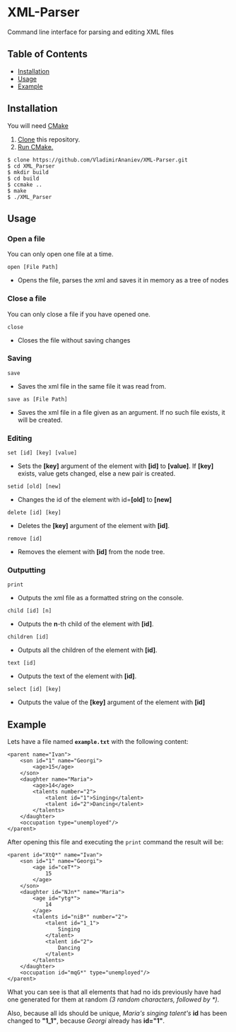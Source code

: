 # XML-Parser
Command line interface for parsing and editing XML files

## Table of Contents

- [Installation](#installation)
- [Usage](#usage)
- [Example](#example)

## Installation
You will need [CMake](https://cmake.org/)

1. [Clone](https://help.github.com/articles/cloning-a-repository/) this repository.
2. [Run CMake.](https://cmake.org/runningcmake/)

`````
$ clone https://github.com/VladimirAnaniev/XML-Parser.git
$ cd XML_Parser
$ mkdir build
$ cd build
$ ccmake ..
$ make
$ ./XML_Parser
`````

## Usage
### Open a file
You can only open one file at a time.

``open [File Path]``
- Opens the file, parses the xml and saves it in memory as a tree of nodes

### Close a file
You can only close a file if you have opened one.

``close``
- Closes the file without saving changes

### Saving
``save``
- Saves the xml file in the same file it was read from.

``save as [File Path]``
- Saves the xml file in a file given as an argument. If no such file exists, it will be created.

### Editing
``set [id] [key] [value]``
- Sets the **[key]** argument of the element with **[id]** to **[value]**.
If **[key]** exists, value gets changed, else a new pair is created.

``setid [old] [new]``
- Changes the id of the element with id=**[old]** to **[new]**

``delete [id] [key]``
- Deletes the **[key]** argument of the element with **[id]**.

``remove [id]``
- Removes the element with **[id]** from the node tree.

### Outputting
``print``
- Outputs the xml file as a formatted string on the console.

``child [id] [n]``
- Outputs the **n**-th child of the element with **[id]**.

``children [id]``
- Outputs all the children of the element with **[id]**.

``text [id]``
- Outputs the text of the element with **[id]**.

``select [id] [key]``
- Outputs the value of the **[key]** argument of the element with **[id]**

## Example
Lets have a file named **`example.txt`** with the following content:
``````
<parent name="Ivan">
    <son id="1" name="Georgi">
        <age>15</age>
    </son>
    <daughter name="Maria">
        <age>14</age>
        <talents number="2">
            <talent id="1">Singing</talent>
            <talent id="2">Dancing</talent>
        </talents>
    </daughter>
    <occupation type="unemployed"/>
</parent>
``````
After opening this file and executing the `print` command the result will be:
``````
<parent id="XtQ*" name="Ivan">
    <son id="1" name="Georgi">
        <age id="ceT*">
            15
        </age>
    </son>
    <daughter id="NJn*" name="Maria">
        <age id="ytg*">
            14
        </age>
        <talents id="niB*" number="2">
            <talent id="1_1">
                Singing
            </talent>
            <talent id="2">
                Dancing
            </talent>
        </talents>
    </daughter>
    <occupation id="mqG*" type="unemployed"/>
</parent>
``````
What you can see is that all elements that had no
ids previously have had one generated for them at
random *(3 random characters, followed by \*)*.

Also, because all ids should be unique, *Maria's singing talent's*
**id** has been changed to **"1_1"**, because *Georgi* already has **id="1"**.